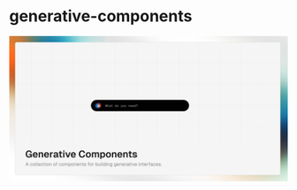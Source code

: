 # generative-components

![Generative Components](https://github.com/danielsims/generative-ui/blob/main/apps/showcase/src/app/opengraph-image.png)
